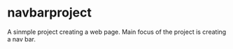 # navbarproject

A sinmple project creating a web page. Main focus of the project is creating a nav bar.
